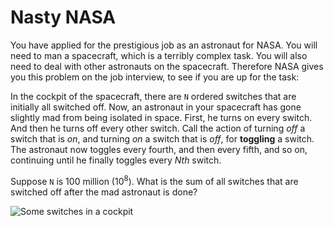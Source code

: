 # Nasty NASA

You have applied for the prestigious job as an astronaut for NASA. You will need to man a spacecraft, which is a terribly complex task. You will also need to deal with other astronauts on the spacecraft. Therefore NASA gives you this problem on the job interview, to see if you are up for the task:

In the cockpit of the spacecraft, there are `N` ordered switches that are initially all switched off. Now, an astronaut in your spacecraft has gone slightly mad from being isolated in space. First, he turns on every switch. And then he turns off every other switch. Call the action of turning _off_ a switch that is _on_, and turning _on_ a switch that is _off_, for **toggling** a switch. The astronaut now toggles every fourth, and then every fifth, and so on, continuing until he finally toggles every _Nth_ switch.

Suppose `N` is 100 million (10<sup>8</sup>). What is the sum of all switches that are switched off after the mad astronaut is done?

![Some switches in a cockpit](http://www.sportys.com/media/catalog/product/9/2/9238_4.jpg)

